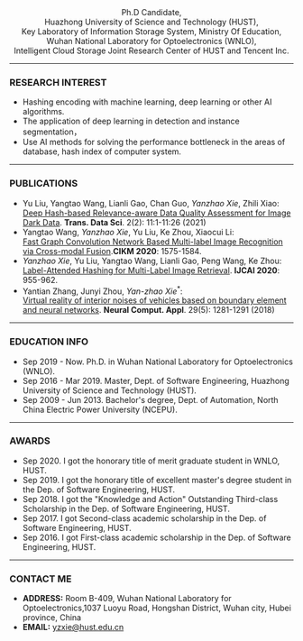 <!-- <center><b><font size=50>Yanzhao Xie</font></b></center> -->
<!-- <center><a href="./index-cn.html">中文主页</a></center> -->
<!-- <div align=center><img src="./me.png" width="  "></div> -->

<center>Ph.D Candidate,</center>
<center>Huazhong University of Science and Technology (HUST),</center>
<center>Key Laboratory of Information Storage System, Ministry Of Education,</center>
<center>Wuhan National Laboratory for Optoelectronics (WNLO),</center>
<center>Intelligent Cloud Storage Joint Research Center of HUST and Tencent Inc.</center>    

***
### RESEARCH INTEREST     
- Hashing encoding with machine learning, deep learning or other AI algorithms.
- The application of deep learning in detection and instance segmentation，
- Use AI methods for solving the performance bottleneck in the areas of database, hash index of computer system.    

***
### PUBLICATIONS
- Yu Liu, Yangtao Wang, Lianli Gao, Chan Guo, *Yanzhao Xie*, Zhili Xiao:     
[Deep Hash-based Relevance-aware Data Quality Assessment for Image Dark Data](https://dl.acm.org/doi/10.1145/3420038). <b>Trans. Data Sci</b>. 2(2): 11:1-11:26 (2021)
- Yangtao Wang, *Yanzhao Xie*, Yu Liu, Ke Zhou, Xiaocui Li:     
[Fast Graph Convolution Network Based Multi-label Image Recognition via Cross-modal Fusion](https://doi.org/10.1145/3340531.3411880).<b>CIKM 2020</b>: 1575-1584. 
- *Yanzhao Xie*, Yu Liu, Yangtao Wang, Lianli Gao, Peng Wang, Ke Zhou:     
[Label-Attended Hashing for Multi-Label Image Retrieval](https://doi.org/10.24963/ijcai.2020/133). <b>IJCAI 2020</b>: 955-962.
- Yantian Zhang, Junyi Zhou, *Yan-zhao Xie*<sup>*</sup>:      
[Virtual reality of interior noises of vehicles based on boundary element and neural networks](https://link.springer.com/article/10.1007%2Fs00521-016-2836-0). <b>Neural Comput. Appl</b>. 29(5): 1281-1291 (2018)
<!-- - Yan-tian Zhang, Haoxiang Wang, *Yan-zhao Xie*<sup>*</sup>:     
[An intelligent hybrid model for power flow optimization in the cloud-IOT electrical distribution network.](https://link.springer.com/article/10.1007%2Fs10586-017-1270-0) <b>Clust. Comput.</b> 22(6): 13109-13118 (2019)  -->
***
### EDUCATION INFO
- Sep 2019 - Now. Ph.D. in Wuhan National Laboratory for Optoelectronics (WNLO).
- Sep 2016 - Mar 2019. Master, Dept. of Software Engineering, Huazhong University of Science and Technology (HUST).
- Sep 2009 - Jun 2013. Bachelor's degree, Dept. of Automation, North China Electric Power University (NCEPU).      

***
### AWARDS
- Sep 2020. I got the honorary title of merit graduate student in WNLO, HUST.
- Sep 2019. I got the honorary title of excellent master's degree student in the Dep. of Software Engineering, HUST.
- Sep 2018. I got the "Knowledge and Action" Outstanding Third-class Scholarship in the Dep. of Software Engineering, HUST.
- Sep 2017. I got Second-class academic scholarship in the Dep. of Software Engineering, HUST.
- Sep 2016. I got First-class academic scholarship in the Dep. of Software Engineering, HUST.    

***
### CONTACT ME
- <b>ADDRESS:</b>  Room B-409, Wuhan National Laboratory for Optoelectronics,1037 Luoyu Road, Hongshan District, Wuhan city, Hubei province, China
- <b>EMAIL:</b> yzxie@hust.edu.cn

